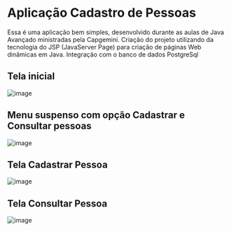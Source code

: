 # Aplicação Cadastro de Pessoas
Essa é uma aplicação bem simples, desenvolvido durante as aulas de Java Avançado ministradas pela Capgemini.
Criação do projeto utilizando da tecnologia do JSP (JavaServer Page) para criação de páginas Web dinâmicas em Java.
Integração com o banco de dados PostgreSql

## Tela inicial
![image](https://github.com/Lucasgyn94/app-pessoa-web-java/assets/91031320/7dbd2e70-de34-4049-aa5e-82ac053285fa)

## Menu suspenso com opção Cadastrar e Consultar pessoas
![image](https://github.com/Lucasgyn94/app-pessoa-web-java/assets/91031320/59daf391-b138-424a-921a-254bd309a535)

## Tela Cadastrar Pessoa
![image](https://github.com/Lucasgyn94/app-pessoa-web-java/assets/91031320/ab458ecb-242f-4f08-8596-e9515cb0e468)

## Tela Consultar Pessoa
![image](https://github.com/Lucasgyn94/app-pessoa-web-java/assets/91031320/eac1a8dc-2256-4b26-a69b-4458da460458)
